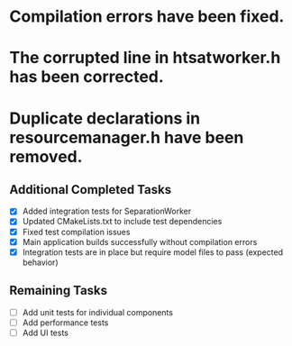 # Compilation errors have been fixed.
# The corrupted line in htsatworker.h has been corrected.
# Duplicate declarations in resourcemanager.h have been removed.

## Additional Completed Tasks
- [x] Added integration tests for SeparationWorker
- [x] Updated CMakeLists.txt to include test dependencies
- [x] Fixed test compilation issues
- [x] Main application builds successfully without compilation errors
- [x] Integration tests are in place but require model files to pass (expected behavior)

## Remaining Tasks
- [ ] Add unit tests for individual components
- [ ] Add performance tests
- [ ] Add UI tests
